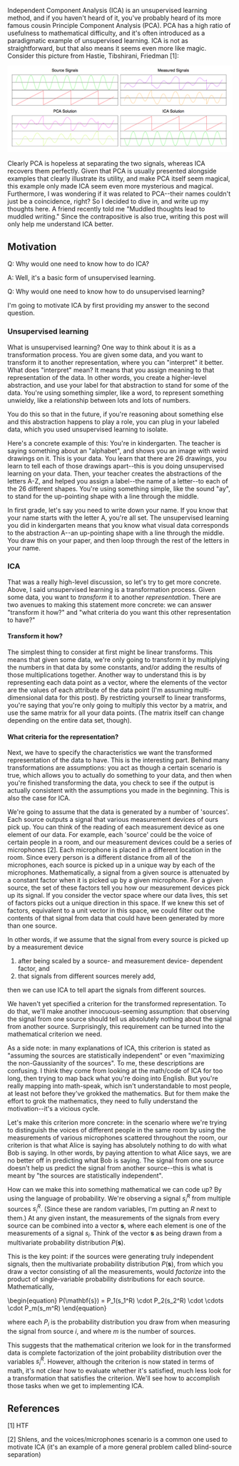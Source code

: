 Independent Component Analysis (ICA) is an unsupervised learning method, and if you haven't heard of it, you've probably heard of its more famous cousin Principle Component Analysis (PCA). PCA has a high ratio of usefulness to mathematical difficulty, and it's often introduced as a paradigmatic example of unsupervised learning. ICA is not as straightforward, but that also means it seems even more like magic. Consider this picture from Hastie, Tibshirani, Friedman [1]:

![ICA vs PCA](images/ICA_PCA.png)

Clearly PCA is hopeless at separating the two signals, whereas ICA recovers them perfectly. Given that PCA is usually presented alongside examples that clearly illustrate its utility, and make PCA itself seem magical, this example only made ICA seem even more mysterious and magical. Furthermore, I was wondering if it was related to PCA--their names couldn't just be a coincidence, right? So I decided to dive in, and write up my thoughts here. A friend recently told me "Muddled thoughts lead to muddled writing." Since the contrapositive is also true, writing this post will only help me understand ICA better.


## Motivation

Q: Why would one need to know how to do ICA? 

A: Well, it's a basic form of unsupervised learning. 

Q: Why would one need to know how to do unsupervised learning?

I'm going to motivate ICA by first providing my answer to the second question. 

### Unsupervised learning

What is unsupervised learning? One way to think about it is as a transformation process. You are given some data, and you want to transform it to another representation, where you can "interpret" it better. What does "interpret" mean? It means that you assign meaning to that representation of the data. In other words, you create a higher-level abstraction, and use your label for that abstraction to stand for some of the data. You're using something simpler, like a word, to represent something unwieldy, like a relationship between lots and lots of numbers. 

You do this so that in the future, if you're reasoning about something else and this abstraction happens to play a role, you can plug in your labeled data, which you used unsupervised learning to isolate.

Here's a concrete example of this: You're in kindergarten. The teacher is saying something about an "alphabet", and shows you an image with weird drawings on it. This is your data. You learn that there are 26 drawings, you learn to tell each of those drawings apart--this is you doing unsupervised learning on your data. Then, your teacher creates the abstractions of the letters A-Z, and helped you assign a label--the name of a letter--to each of the 26 different shapes. You're using something simple, like the sound "ay", to stand for the up-pointing shape with a line through the middle.

In first grade, let's say you need to write down your name. If you know that your name starts with the letter A, you're all set. The unsupervised learning you did in kindergarten means that you know what visual data corresponds to the abstraction A--an up-pointing shape with a line through the middle. You draw this on your paper, and then loop through the rest of the letters in your name.

### ICA

That was a really high-level discussion, so let's try to get more concrete. Above, I said unsupervised learning is a transformation process. Given some data, you want to _transform_ it to another _representation_. There are two avenues to making this statement more concrete: we can answer "transform it how?" and "what criteria do you want this other representation to have?"

#### Transform it how?

The simplest thing to consider at first might be linear transforms. This means that given some data, we're only going to transform it by multiplying the numbers in that data by some constants, and/or adding the results of those multiplications together. Another way to understand this is by representing each data point as a vector, where the elements of the vector are the values of each attribute of the data point (I'm assuming multi-dimensional data for this post). By restricting yourself to linear transforms, you're saying that you're only going to multiply this vector by a matrix, and use the same matrix for all your data points. (The matrix itself can change depending on the entire data set, though).

#### What criteria for the representation?

Next, we have to specify the characteristics we want the transformed representation of the data to have. This is the interesting part. Behind many transformations are assumptions: you act as though a certain scenario is true, which allows you to actually do something to your data, and then when you're finished transforming the data, you check to see if the output is actually consistent with the assumptions you made in the beginning. This is also the case for ICA.

We're going to assume that the data is generated by a number of 'sources'. Each source outputs a signal that various measurement devices of ours pick up. You can think of the reading of each measurement device as one element of our data. For example, each 'source' could be the voice of certain people in a room, and our measurement devices could be a series of microphones [2]. Each microphone is placed in a different location in the room. Since every person is a different distance from all of the microphones, each source is picked up in a unique way by each of the microphones. Mathematically, a signal from a given source is attenuated by a constant factor when it is picked up by a given microphone. For a given source, the set of these factors tell you how our measurement devices pick up its signal. If you consider the vector space where our data lives, this set of factors picks out a unique direction in this space. If we knew this set of factors, equivalent to a unit vector in this space, we could filter out the contents of that signal from data that could have been generated by more than one source.

In other words, if we assume that the signal from every source is picked up by a measurement device 
    
1. after being scaled by a source- and measurement device- dependent factor, and 
2. that signals from different sources merely add, 

then we can use ICA to tell apart the signals from different sources.

We haven't yet specified a criterion for the transformed representation. To do that, we'll make another innocuous-seeming assumption: that observing the signal from one source should tell us absolutely nothing about the signal from another source. Surprisingly, this requirement can be turned into the mathematical criterion we need. 

As a side note: in many explanations of ICA, this criterion is stated as "assuming the sources are statistically independent" or even "maximizing the non-Gaussianity of the sources". To me, these descriptions are confusing. I think they come from looking at the math/code of ICA for too long, then trying to map back what you're doing into English. But you're really mapping into math-speak, which isn't understandable to most people, at least not before they've grokked the mathematics. But for them make the effort to grok the mathematics, they need to fully understand the motivation--it's a vicious cycle.

Let's make this criterion more concrete: in the scenario where we're trying to distinguish the voices of different people in the same room by using the measurements of various microphones scattered throughout the room, our criterion is that what Alice is saying has absolutely nothing to do with what Bob is saying. In other words, by paying attention to what Alice says, we are no better off in predicting what Bob is saying. The signal from one source doesn't help us predict the signal from another source--this is what is meant by "the sources are statistically independent".

How can we make this into something mathematical we can code up? By using the language of probability. We're observing a signal $s_i^R$ from multiple sources $s_i^R$. (Since these are random variables, I'm putting an $R$ next to them.) At any given instant, the measurements of the signals from every source can be combined into a vector $\mathbf{s}$, where each element is one of the measurements of a signal $s_i$. Think of the vector $\mathbf{s}$ as being drawn from a multivariate probability distribution $P(\mathbf{s})$.

This is the key point: if the sources were generating truly independent signals, then the multivariate probability distribution $P(\mathbf{s})$, from which you draw a vector consisting of all the measurements, would _factorize_ into the product of single-variable probability distributions for each source. Mathematically,

\begin{equation}
P(\mathbf{s}) = P_1(s_1^R) \cdot P_2(s_2^R) \cdot \cdots \cdot P_m(s_m^R)
\end{equation}

where each $P_i$ is the probability distribution you draw from when measuring the signal from source $i$, and where $m$ is the number of sources.

This suggests that the mathematical criterion we look for in the transformed data is complete factorization of the joint probability distribution over the variables $s_i^R$. However, although the criterion is now stated in terms of math, it's not clear how to evaluate whether it's satisfied, much less look for a transformation that satisfies the criterion. We'll see how to accomplish those tasks when we get to implementing ICA.


## References

[1] HTF

[2] Shlens, and the voices/microphones scenario is a common one used to motivate ICA (it's an example of a more general problem called blind-source separation)
